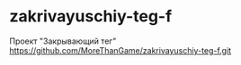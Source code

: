 # zakrivayuschiy-teg-f
Проект "Закрывающий тег"
https://github.com/MoreThanGame/zakrivayuschiy-teg-f.git
